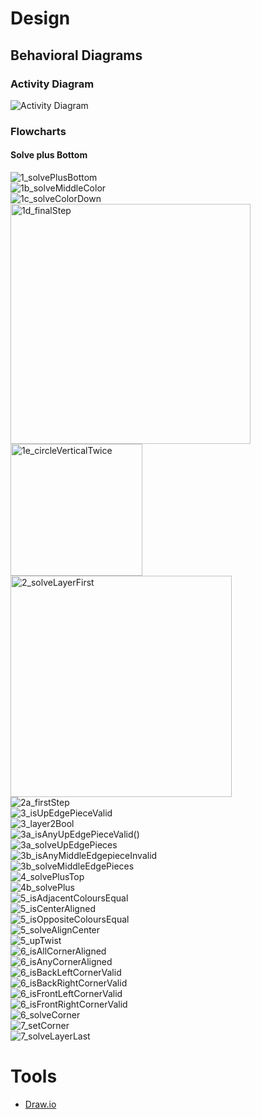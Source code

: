 # Design 
## Behavioral Diagrams
### Activity Diagram
![Activity Diagram](https://github.com/GEN-AUG/SDLC_01_Falcon/blob/main/2_Architecture/Behavioural%20Diagram/activityDiagram.jpg)

### Flowcharts

#### Solve plus Bottom
![1_solvePlusBottom](https://user-images.githubusercontent.com/80394921/130637568-561790fc-e192-4013-b485-dc1f000bf5e5.png)
<br>
![1b_solveMiddleColor](https://user-images.githubusercontent.com/80394921/130637579-5b9fb6d5-ff9d-47cc-9b1d-3d6b5f0b3f42.png)
<br>
![1c_solveColorDown](https://user-images.githubusercontent.com/80394921/130637580-0afc6214-d023-4fd7-94eb-fa0c283cf6af.png)
<br>
<img width="384" alt="1d_finalStep" src="https://user-images.githubusercontent.com/80394921/130637585-399e9177-7c06-46fe-bc7d-973251eca66a.png">
<br>
<img width="211" alt="1e_circleVerticalTwice" src="https://user-images.githubusercontent.com/80394921/130637586-093a80a2-e73d-4533-b2a6-9bb9e0c68914.png">
<br>
<img width="354" alt="2_solveLayerFirst" src="https://user-images.githubusercontent.com/80394921/130637589-adc67c71-e185-4575-853f-fda409874a05.png">
<br>
![2a_firstStep](https://user-images.githubusercontent.com/80394921/130637591-d278c3d8-2951-42fb-9c5f-87c47d12868e.png)
<br>
![3_isUpEdgePieceValid](https://user-images.githubusercontent.com/80394921/130637594-8c6f775e-bf8d-4864-8f0d-d6aec91a6e7c.jpg)
<br>
![3_layer2Bool](https://user-images.githubusercontent.com/80394921/130637597-893ff272-dad8-4682-b4c2-aa96b8034b00.jpg)
<br>
![3a_isAnyUpEdgePieceValid()](https://user-images.githubusercontent.com/80394921/130637598-4e7f36e6-c54c-400c-a8b9-81b4c4d856e8.png)
<br>
![3a_solveUpEdgePieces](https://user-images.githubusercontent.com/80394921/130637601-65389c71-5258-4131-9c24-7e7eb39fe391.png)
<br>
![3b_isAnyMiddleEdgepieceInvalid](https://user-images.githubusercontent.com/80394921/130637605-90d5ee8b-2aee-480f-9fa1-6be7cedb34c1.jpg)
<br>
![3b_solveMiddleEdgePieces](https://user-images.githubusercontent.com/80394921/130637607-ee89dbd4-5c5d-486d-9481-4d0b81f8880f.jpg)
<br>
![4_solvePlusTop](https://user-images.githubusercontent.com/80394921/130637608-ea1606fd-b686-41e5-bfe1-7015ceef65b9.jpg)
<br>
![4b_solvePlus](https://user-images.githubusercontent.com/80394921/130637610-1a576b63-f845-47be-b4e4-616ba7ec1f63.jpg)
<br>
![5_isAdjacentColoursEqual](https://user-images.githubusercontent.com/80394921/130637612-98eec38c-1a20-4ecb-8ac9-984fb7ffe059.png)
<br>
![5_isCenterAligned](https://user-images.githubusercontent.com/80394921/130637615-2b966275-eddd-4b45-aebb-b49465de3dc8.png)
<br>
![5_isOppositeColoursEqual](https://user-images.githubusercontent.com/80394921/130637618-8a999bb2-f444-48fa-bffd-042515f002bf.png)
<br>
![5_solveAlignCenter](https://user-images.githubusercontent.com/80394921/130637621-e9021a95-e4a3-470e-a514-429f98f9f88f.png)
<br>
![5_upTwist](https://user-images.githubusercontent.com/80394921/130637624-027ef017-0354-42cb-92fc-edfedb8a9e4b.png)
<br>
![6_isAllCornerAligned](https://user-images.githubusercontent.com/80394921/130637626-a9ad9b42-b8b9-4a96-acbc-ca5bb2101cbd.png)
<br>
![6_isAnyCornerAligned](https://user-images.githubusercontent.com/80394921/130637627-c7fe6b4a-dace-42b1-8382-dc2ce8f29850.png)
<br>
![6_isBackLeftCornerValid](https://user-images.githubusercontent.com/80394921/130637629-2e64e6b5-9c66-4304-836f-dfb4d69e0861.png)
<br>
![6_isBackRightCornerValid](https://user-images.githubusercontent.com/80394921/130637631-7b191bb9-f7cb-4e2e-a8dc-cc3662ae9302.png)
<br>
![6_isFrontLeftCornerValid](https://user-images.githubusercontent.com/80394921/130637632-1acd1508-d502-4a2f-9b51-c570f34ca0ec.png)
<br>
![6_isFrontRightCornerValid](https://user-images.githubusercontent.com/80394921/130637633-ed322c00-4227-42d5-998b-2c20cd9d72c2.png)
<br>
![6_solveCorner](https://user-images.githubusercontent.com/80394921/130637634-ab733992-f9cc-45b0-b106-0e3c12b6d771.png)
<br>
![7_setCorner](https://user-images.githubusercontent.com/80394921/130637638-7ff1c03f-a902-4bc3-bf1b-c0c27a5ff50a.png)
<br>
![7_solveLayerLast](https://user-images.githubusercontent.com/80394921/130637642-694bf96f-def9-4191-8b20-9129d8a2b046.png)

# Tools
- [Draw.io](https://app.diagrams.net/)
